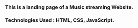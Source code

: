 ### This is a landing page of a Music streaming Website.

### Technologies Used : HTML, CSS, JavaScript.